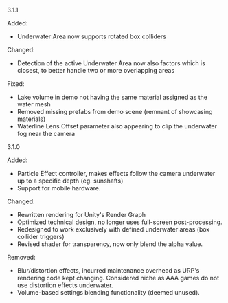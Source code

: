 3.1.1

Added:
- Underwater Area now supports rotated box colliders

Changed:
- Detection of the active Underwater Area now also factors which is closest, to better handle two or more overlapping areas

Fixed:
- Lake volume in demo not having the same material assigned as the water mesh
- Removed missing prefabs from demo scene (remnant of showcasing materials)
- Waterline Lens Offset parameter also appearing to clip the underwater fog near the camera

3.1.0

Added:
- Particle Effect controller, makes effects follow the camera underwater up to a specific depth (eg. sunshafts)
- Support for mobile hardware.

Changed:
- Rewritten rendering for Unity's Render Graph
- Optimized technical design, no longer uses full-screen post-processing.
- Redesigned to work exclusively with defined underwater areas (box collider triggers)
- Revised shader for transparency, now only blend the alpha value.

Removed:
- Blur/distortion effects, incurred maintenance overhead as URP's rendering code kept changing. Considered niche as AAA games do not use distortion effects underwater.
- Volume-based settings blending functionality (deemed unused).